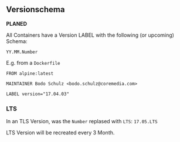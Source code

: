 ## Versionschema

**PLANED**

All Containers have a Version LABEL with the following (or upcoming) Schema:

`YY.MM.Number`

E.g. from a `Dockerfile`

    FROM alpine:latest

    MAINTAINER Bodo Schulz <bodo.schulz@coremedia.com>

    LABEL version="17.04.03"

### LTS

In an TLS Version, was the `Number` replased with `LTS`:
`17.05.LTS`

LTS Version will be recreated every 3 Month.

